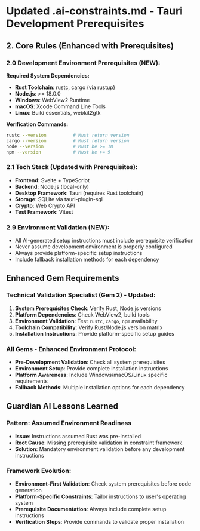 # Updated .ai-constraints.md - Tauri Development Prerequisites

## 2. Core Rules (Enhanced with Prerequisites)

### 2.0 Development Environment Prerequisites (NEW):
**Required System Dependencies:**
- **Rust Toolchain**: rustc, cargo (via rustup)
- **Node.js**: >= 18.0.0
- **Windows**: WebView2 Runtime
- **macOS**: Xcode Command Line Tools
- **Linux**: Build essentials, webkit2gtk

**Verification Commands:**
```bash
rustc --version          # Must return version
cargo --version          # Must return version
node --version           # Must be >= 18
npm --version            # Must be >= 9
```

### 2.1 Tech Stack (Updated with Prerequisites):
- **Frontend**: Svelte + TypeScript
- **Backend**: Node.js (local-only)
- **Desktop Framework**: Tauri (requires Rust toolchain)
- **Storage**: SQLite via tauri-plugin-sql
- **Crypto**: Web Crypto API
- **Test Framework**: Vitest

### 2.9 Environment Validation (NEW):
- All AI-generated setup instructions must include prerequisite verification
- Never assume development environment is properly configured
- Always provide platform-specific setup instructions
- Include fallback installation methods for each dependency

## Enhanced Gem Requirements

### Technical Validation Specialist (Gem 2) - Updated:
1. **System Prerequisites Check**: Verify Rust, Node.js versions
2. **Platform Dependencies**: Check WebView2, build tools
3. **Environment Validation**: Test `rustc`, `cargo`, `npm` availability
4. **Toolchain Compatibility**: Verify Rust/Node.js version matrix
5. **Installation Instructions**: Provide platform-specific setup guides

### All Gems - Enhanced Environment Protocol:
- **Pre-Development Validation**: Check all system prerequisites
- **Environment Setup**: Provide complete installation instructions
- **Platform Awareness**: Include Windows/macOS/Linux specific requirements
- **Fallback Methods**: Multiple installation options for each dependency

## Guardian AI Lessons Learned

### Pattern: Assumed Environment Readiness
- **Issue**: Instructions assumed Rust was pre-installed
- **Root Cause**: Missing prerequisite validation in constraint framework
- **Solution**: Mandatory environment validation before any development instructions

### Framework Evolution:
- **Environment-First Validation**: Check system prerequisites before code generation
- **Platform-Specific Constraints**: Tailor instructions to user's operating system  
- **Prerequisite Documentation**: Always include complete setup instructions
- **Verification Steps**: Provide commands to validate proper installation
